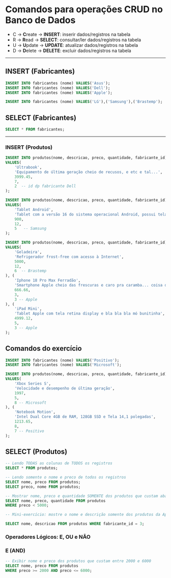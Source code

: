 # Comandos para operações CRUD no Banco de Dados

- C -> **C**reate -> **INSERT**: inserir dados/registros na tabela
- R -> **R**ead   -> **SELECT**: consultar/ler dados/registros na tabela
- U -> **U**pdate -> **UPDATE**: atualizar dados/registros na tabela
- D -> **D**elete -> **DELETE**: excluir dados/registros na tabela

---

## INSERT (Fabricantes)

```SQL
INSERT INTO fabricantes (nome) VALUES('Asus');
INSERT INTO fabricantes (nome) VALUES('Dell');
INSERT INTO fabricantes (nome) VALUES('Apple');

INSERT INTO fabricantes (nome) VALUES('LG'),('Samsung'),('Brastemp');
```

## SELECT (Fabricantes)

```sql
SELECT * FROM fabricantes;
```

---

### INSERT (Produtos)

```sql
INSERT INTO produtos(nome, descricao, preco, quantidade, fabricante_id)
VALUES(
    'Ultrabook', 
    'Equipamento de última geração cheio de recusos, e etc e tal...',
    3999.45,
    7,
    2  -- id dp fabricante Dell
);

INSERT INTO produtos(nome, descricao, preco, quantidade, fabricante_id)
VALUES(
    'Tablet Android',
    'Tablet com a versão 16 do sistema operacional Android, possui tela de 10 polegadas e armazenamento de 128gb. Estou sem ideia do que escrever aqui.',
    900,
    12,
    5   -- Samsung 
);

INSERT INTO produtos(nome, descricao, preco, quantidade, fabricante_id)
VALUES(
    'Geladeira',
    'Refrigerador frost-free com acesso à Internet',
    5000,
    12,
    6  -- Brastemp
), (
    'Iphone 18 Pro Max Ferradão',
    'Smartphone Apple cheio das frescuras e caro pra caramba... coisa de rico...',
    666.66,
    3,
    3 -- Apple
), (
    'iPad Mini',
    'Tablet Apple com tela retina display e bla bla bla mó bunitinha',
    4999.12,
    5,
    3 -- Apple
);
```

## Comandos do exercício

```sql
INSERT INTO fabricantes (nome) VALUES('Positivo');
INSERT INTO fabricantes (nome) VALUES('Microsoft');
```

```sql
INSERT INTO produtos(nome, descricao, preco, quantidade, fabricante_id)
VALUES(
    'Xbox Series S',
    'Velocidade e desempenho de última geração',
    1997,
    5,
    8 -- Microsoft
), (
    'Notebook Motion',
    'Intel Dual Core 4GB de RAM, 128GB SSD e Tela 14,1 polegadas',
    1213.65,
    8,
    7 -- Positivo
);
```

## SELECT (Produtos)

```sql
-- Lendo TODAS as colunas de TODOS os registros
SELECT * FROM produtos;

-- Lendo somente o nome e preco de todos os registros
SELECT nome, preco FROM produtos;
SELECT preco, nome FROM produtos;

-- Mostrar nome, preco e quantidade SOMENTE dos produtos que custam abaixo de 5000
SELECT nome, preco, quantidade FROM produtos
WHERE preco < 5000;

-- Mini-exercício: mostre o nome e descrição somente dos produtos da Apple

SELECT nome, descricao FROM produtos WHERE fabricante_id = 3;
```

### Operadores Lógicos: E, OU e NÃO

### E (AND)

```sql
-- Exibir nome e preco dos produtos que custam entre 2000 e 6000
SELECT nome, preco FROM produtos
WHERE preco >= 2000 AND preco <= 6000;
```